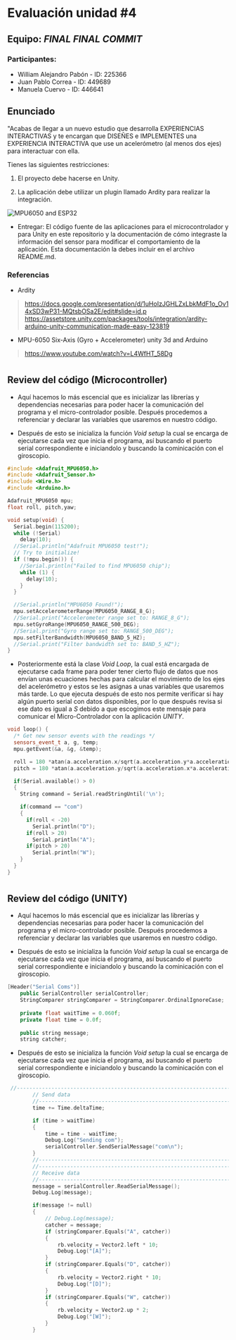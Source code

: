 # Evaluación unidad #4 
## Equipo: *FINAL FINAL COMMIT*

### Participantes: 

* William Alejandro Pabón - ID: 225366
* Juan Pablo Correa - ID: 449689
* Manuela Cuervo - ID: 446641

## Enunciado

"Acabas de llegar a un nuevo estudio que desarrolla EXPERIENCIAS INTERACTIVAS y te encargan que DISEÑES e IMPLEMENTES una EXPERIENCIA INTERACTIVA que use un acelerómetro (al menos dos ejes) para interactuar con ella.

Tienes las siguientes restricciones:

1. El proyecto debe hacerse en Unity.

2. La aplicación debe utilizar un plugin llamado Ardity para realizar la integración.

![MPU6050 and ESP32](https://content.instructables.com/ORIG/F1U/RBUZ/KFDYWZIZ/F1URBUZKFDYWZIZ.png?auto=webp&frame=1&fit=bounds&md=773d9ab9ee3bf6f0f90e33771377beb5)



* Entregar: El código fuente de las aplicaciones para el microcontrolador y para Unity en este repositorio y la documentación de cómo integraste la información del sensor para modificar el comportamiento de la aplicación. Esta documentación la debes incluir en el archivo README.md.

### Referencias

* Ardity
> https://docs.google.com/presentation/d/1uHoIzJGHLZxLbkMdF1o_Ov14xSD3wP31-MQtsbOSa2E/edit#slide=id.p
>https://assetstore.unity.com/packages/tools/integration/ardity-arduino-unity-communication-made-easy-123819

* MPU-6050 Six-Axis (Gyro + Accelerometer) unity 3d and Arduino
> https://www.youtube.com/watch?v=L4WfHT_58Dg

#
## Review del código (Microcontroller)


* Aquí hacemos lo más escencial que es inicializar las librerías y dependencias necesarias para poder hacer la comunicación del programa y el micro-controlador posible. Después procedemos a referenciar y declarar las variables que usaremos en nuestro código.

* Después de esto se inicializa la función *Void setup* la cual se encarga de ejecutarse cada vez que inicia el programa, así buscando el puerto serial correspondiente e iniciandolo y buscando la cominicación con el giroscopio.

```cpp
#include <Adafruit_MPU6050.h>
#include <Adafruit_Sensor.h>
#include <Wire.h>
#include <Arduino.h>

Adafruit_MPU6050 mpu;
float roll, pitch,yaw;

void setup(void) {
  Serial.begin(115200);
  while (!Serial)
    delay(10);
  //Serial.println("Adafruit MPU6050 test!");
  // Try to initialize!
  if (!mpu.begin()) {
    //Serial.println("Failed to find MPU6050 chip");
    while (1) {
      delay(10);
    }
  }

  //Serial.println("MPU6050 Found!");
  mpu.setAccelerometerRange(MPU6050_RANGE_8_G);
  //Serial.print("Accelerometer range set to: RANGE_8_G");
  mpu.setGyroRange(MPU6050_RANGE_500_DEG);
  //Serial.print("Gyro range set to: RANGE_500_DEG");
  mpu.setFilterBandwidth(MPU6050_BAND_5_HZ);
  //Serial.print("Filter bandwidth set to: BAND_5_HZ");
}

```

* Posteriormente está la clase *Void Loop*, la cual está encargada de ejecutarse cada frame para poder 
tener cierto flujo de datos que nos envían unas ecuaciones hechas para calcular el movimiento de los 
ejes del acelerómetro y estos se les asignas a unas variables que usaremos más tarde. Lo que ejecuta 
después de esto nos permite verificar si hay algún puerto serial con datos disponibles, por lo que después 
revisa si ese dato es igual a *S* debido a que escogimos este mensaje para comunicar el Micro-Controlador con la aplicación *UNITY*.

```cpp
void loop() {
  /* Get new sensor events with the readings */
  sensors_event_t a, g, temp;
  mpu.getEvent(&a, &g, &temp);

  roll = 180 *atan(a.acceleration.x/sqrt(a.acceleration.y*a.acceleration.y+a.acceleration.z*a.acceleration.z))/M_PI;
  pitch = 180 *atan(a.acceleration.y/sqrt(a.acceleration.x*a.acceleration.x+a.acceleration.z*a.acceleration.z))/M_PI;

  if(Serial.available() > 0)
  {
    String command = Serial.readStringUntil('\n');

    if(command == "com")
    {
      if(roll < -20)
        Serial.println("D");
      if(roll > 20)
        Serial.println("A");
      if(pitch > 20)
        Serial.println("W");
    }        
  }    
}

```

#
## Review del código (UNITY)


* Aquí hacemos lo más escencial que es inicializar las librerías y dependencias necesarias para poder hacer la comunicación del programa y el micro-controlador posible. Después procedemos a referenciar y declarar las variables que usaremos en nuestro código.

* Después de esto se inicializa la función *Void setup* la cual se encarga de ejecutarse cada vez que inicia el programa, así buscando el puerto serial correspondiente e iniciandolo y buscando la cominicación con el giroscopio.

```cpp
[Header("Serial Coms")]
    public SerialController serialController;
    StringComparer stringComparer = StringComparer.OrdinalIgnoreCase;
    
    private float waitTime = 0.060f;
    private float time = 0.0f;
    
    public string message;
    string catcher;

```

* Después de esto se inicializa la función *Void setup* la cual se encarga de ejecutarse cada vez que inicia el programa, así buscando el puerto serial correspondiente e iniciandolo y buscando la cominicación con el giroscopio.

```cpp
 //---------------------------------------------------------------------
        // Send data
        //---------------------------------------------------------------------
        time += Time.deltaTime;

        if (time > waitTime)
        {
            time = time - waitTime;
            Debug.Log("Sending com");
            serialController.SendSerialMessage("com\n");
        }
        //---------------------------------------------------------------------
        //---------------------------------------------------------------------
        // Receive data
        //---------------------------------------------------------------------
        message = serialController.ReadSerialMessage();
        Debug.Log(message);

        if(message != null)
        {
            // Debug.Log(message);
            catcher = message;
            if (stringComparer.Equals("A", catcher))
            {
                rb.velocity = Vector2.left * 10;
                Debug.Log("[A]");
            }
            if (stringComparer.Equals("D", catcher))
            {
                rb.velocity = Vector2.right * 10;
                Debug.Log("[D]");
            }
            if (stringComparer.Equals("W", catcher))
            {
                rb.velocity = Vector2.up * 2;
                Debug.Log("[W]");
            }
        }
```
